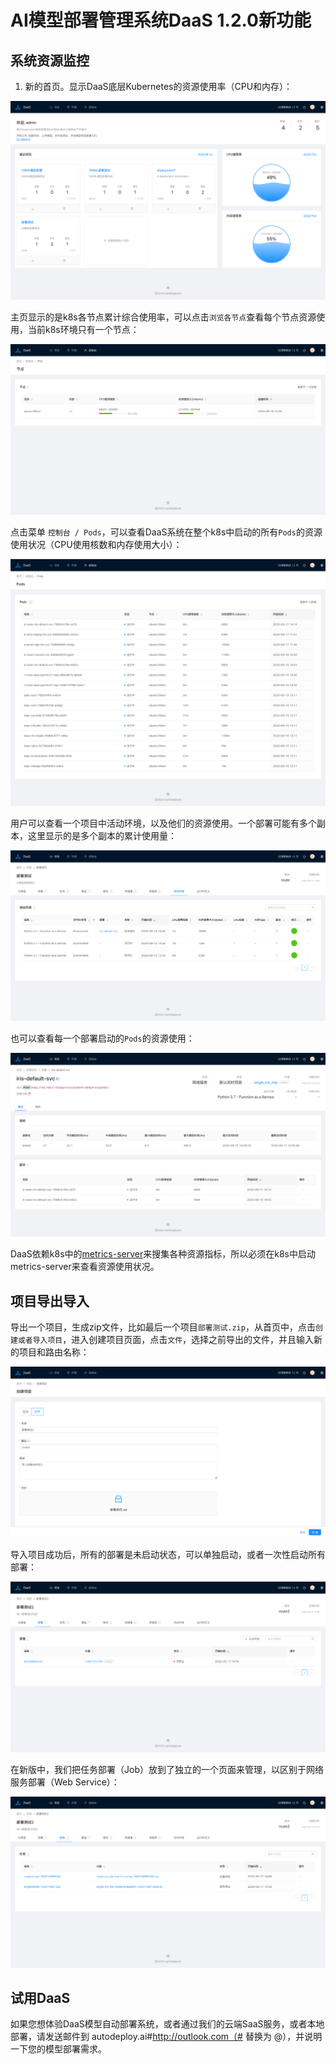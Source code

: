# AI模型部署管理系统DaaS 1.2.0新功能

## 系统资源监控

1. 新的首页。显示DaaS底层Kubernetes的资源使用率（CPU和内存）：

![DaaS-home](daas-home.png)

主页显示的是k8s各节点累计综合使用率，可以点击`浏览各节点`查看每个节点资源使用，当前k8s环境只有一个节点：

![DaaS-nodes](daas-nodes.png)

点击菜单 `控制台 / Pods`，可以查看DaaS系统在整个k8s中启动的所有`Pods`的资源使用状况（CPU使用核数和内存使用大小）：

![DaaS-pods](daas-pods.png)

用户可以查看一个项目中活动环境，以及他们的资源使用。一个部署可能有多个副本，这里显示的是多个副本的累计使用量：

![DaaS-environments](daas-environments.png)

也可以查看每一个部署启动的`Pods`的资源使用：

![DaaS-deployment](daas-deployment.png)

DaaS依赖k8s中的[metrics-server](https://github.com/kubernetes-sigs/metrics-server)来搜集各种资源指标，所以必须在k8s中启动metrics-server来查看资源使用状况。

## 项目导出导入

导出一个项目，生成zip文件，比如最后一个项目`部署测试.zip`，从首页中，点击`创建或者导入项目`，进入创建项目页面，点击`文件`，选择之前导出的文件，并且输入新的项目和路由名称：

![DaaS-import](daas-import.png)

导入项目成功后，所有的部署是未启动状态，可以单独启动，或者一次性启动所有部署：

![DaaS-deployments](daas-deployments.png)

在新版中，我们把任务部署（Job）放到了独立的一个页面来管理，以区别于网络服务部署（Web Service）：

![DaaS-jobs](daas-jobs.png)

## 试用DaaS

如果您想体验DaaS模型自动部署系统，或者通过我们的云端SaaS服务，或者本地部署，请发送邮件到 autodeploy.ai#http://outlook.com（# 替换为 @），并说明一下您的模型部署需求。
